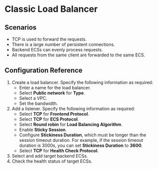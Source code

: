 # Classic Load Balancer<a name="en-us_elb_04_0002"></a>

## Scenarios<a name="section24702498154616"></a>

-   TCP is used to forward the requests.
-   There is a large number of persistent connections.
-   Backend ECSs can evenly process requests.
-   All requests from the same client are forwarded to the same ECS.

## Configuration Reference<a name="section42291715154652"></a>

1.  Create a load balancer. Specify the following information as required:
    -   Enter a name for the load balancer.
    -   Select  **Public network**  for  **Type**.
    -   Select a VPC.
    -   Set the bandwidth.
2.  Add a listener. Specify the following information as required:
    -   Select  **TCP**  for  **Frontend Protocol**.
    -   Select  **TCP**  for  **ECS Protocol**.
    -   Select  **Round robin**  for  **Load Balancing Algorithm**.
    -   Enable  **Sticky Session**.
    -   Configure  **Stickiness Duration**, which must be longer than the session timeout duration. For example, if the session timeout duration is 3000s, you can set  **Stickiness Duration**  to  **3600**.
    -   Select  **TCP**  for  **Health Check Protocol**.
3.  Select and add target backend ECSs.
4.  Check the health status of target ECSs.

